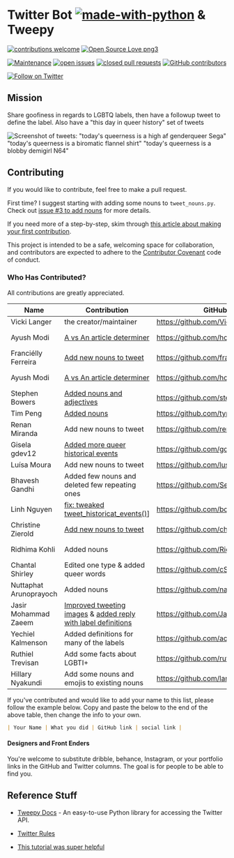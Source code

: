 # Twitter Bot [![made-with-python](https://img.shields.io/badge/Made%20with-Python-1f425f.svg)](https://www.python.org/) & Tweepy

[![contributions welcome](https://img.shields.io/badge/contributions-welcome-brightgreen.svg)](https://github.com/VickiLanger/Queer-of-the-day-bot/fork)
[![Open Source Love png3](https://badges.frapsoft.com/os/v3/open-source.png?v=103)](https://github.com/ellerbrock/open-source-badges/)

[![Maintenance](https://img.shields.io/badge/Maintained%3F-yes-green.svg)](https://GitHub.com/VickiLanger/Queer-of-the-day-bot/graphs/commit-activity)
[![open issues](https://img.shields.io/github/issues/VickiLanger/Queer-of-the-day-bot.svg)](https://github.com/VickiLanger/Queer-of-the-day-bot/issues?q=is%3Aopen+is%3Aissue)
[![closed pull requests](https://img.shields.io/github/issues-pr-closed/VickiLanger/Queer-of-the-day-bot.svg)](https://github.com/VickiLanger/Queer-of-the-day-bot/pulls?q=is%3Apr+is%3Aclosed)
[![GitHub contributors](https://img.shields.io/github/contributors/VickiLanger/Queer-of-the-day-bot.svg)](https://GitHub.com/VickiLanger/Queer-of-the-day-bot/graphs/contributors/)

[![Follow on Twitter](https://img.shields.io/twitter/follow/LGBTQotd?label=Follow&style=social)](https://twitter.com/LGBTQotd)

## Mission

Share goofiness in regards to LGBTQ labels, then have a followup tweet to define the label. Also have a "this day in queer history" set of tweets


![Screenshot of tweets: "today's queerness is a high af genderqueer Sega" "today's queerness is a biromatic flannel shirt" "today's queerness is a blobby demigirl N64"](https://repository-images.githubusercontent.com/294564715/007d7100-f804-11ea-88b4-d5cc00092fcb)

## Contributing

If you would like to contribute, feel free to make a pull request.

First time? I suggest starting with adding some nouns to `tweet_nouns.py`. Check out [issue #3 to add nouns](https://github.com/VickiLanger/Queer-of-the-day-bot/issues/3) for more details.

If you need more of a step-by-step, skim through [this article about making your first contribution](https://dev.to/vickilanger/open-up-to-open-source-contributing-5hla).

This project is intended to be a safe, welcoming space for collaboration, and contributors are expected to adhere to the [Contributor Covenant](http://contributor-covenant.org/) code of conduct.

### Who Has Contributed?

All contributions are greatly appreciated.

| Name                   | Contribution                                                                                                                                                                                  | GitHub                                | Twitter                                                  |
| ---------------------- | --------------------------------------------------------------------------------------------------------------------------------------------------------------------------------------------- | ------------------------------------- | -------------------------------------------------------- |
| Vicki Langer           | the creator/maintainer                                                                                                                                                                        | https://github.com/VickiLanger        | https://twitter.com/Vicki_Langer                         |
| Ayush Modi             | [A vs An article determiner](https://github.com/VickiLanger/Queer-of-the-day-bot/pull/9)                                                                                                      | https://github.com/hot9cups           | https://www.linkedin.com/in/ayush-modi-17012000/         |
| Franciélly Ferreira    | [Add new nouns to tweet](https://github.com/VickiLanger/Queer-of-the-day-bot/pull/10)                                                                                                         | https://github.com/franciellyferreira | https://www.linkedin.com/in/franciellyferreira/          |
| Ayush Modi             | [A vs An article determiner](https://github.com/VickiLanger/Queer-of-the-day-bot/pull/9)                                                                                                      | https://github.com/hot9cups           | https://www.linkedin.com/in/ayush-modi-17012000          |
| Stephen Bowers         | [Added nouns and adjectives](https://github.com/VickiLanger/Queer-of-the-day-bot/pull/11)                                                                                                     | https://github.com/stephenbowers      | thatstephenbowers.com                                    |
| Tim Peng               | [Added nouns](https://github.com/VickiLanger/Queer-of-the-day-bot/pull/13)                                                                                                                    | https://github.com/typg93             |                                                          |
| Renan Miranda          | Add new nouns to tweet                                                                                                                                                                        | https://github.com/renanlmiranda      | https://www.linkedin.com/in/renanlmiranda/               |
| Gisela gdev12          | [Added more queer historical events](https://github.com/VickiLanger/Queer-of-the-day-bot/pull/49)                                                                                             | https://github.com/gdev12             | https://twitter.com/giss1212                             |
| Luísa Moura            | Add new nouns to tweet                                                                                                                                                                        | https://github.com/lusmoura           | https://www.linkedin.com/in/lusmoura                     |
| Bhavesh Gandhi         | Added few nouns and deleted few repeating ones                                                                                                                                                | https://github.com/SeekerHub          |                                                          |
| Linh Nguyen            | [fix: tweaked tweet_historicat_events()](https://github.com/VickiLanger/Queer-of-the-day-bot/pull/47)]                                                                                        | https://github.com/bobsany16          | linhnguyen.dev                                           |
| Christine Zierold      | [Add new nouns to tweet](https://github.com/VickiLanger/Queer-of-the-day-bot/pull/64)                                                                                                         | https://github.com/chriszie           | https://www.linkedin.com/in/chriszie/                    |
| Ridhima Kohli          | Added nouns                                                                                                                                                                                   | https://github.com/RidhimaKohli       | https://www.linkedin.com/in/ridhima-kohli-127642190      |
| Chantal Shirley        | Edited one type & added queer words                                                                                                                                                           | https://github.com/cShirley14         | https://www.linkedin.com/in/chantal-shirley-dartmouth14/ |
| Nuttaphat Arunoprayoch | Added nouns                                                                                                                                                                                   | https://github.com/nat236919          | https://twitter.com/nat236919                            |
| Jasir Mohammad Zaeem   | [Improved tweeting images](https://github.com/VickiLanger/LGBTQ-of-the-day-bot/pull/100) & [added reply with label definitions](https://github.com/VickiLanger/LGBTQ-of-the-day-bot/pull/101) | https://github.com/JasirZaeem         | https://zaeem.dev                                        |
| Yechiel Kalmenson      | Added definitions for many of the labels                                                                                                                                                      | https://github.com/achasveachas       | [@YechielK](https://twitter.com/yechielk)                |
| Ruthiel Trevisan       | Add some facts about LGBTI+                                                                                                                                                                   | https://github.com/ruthiel            | https://twitter.com/tofucru                              |
| Hillary Nyakundi       | Add some nouns and emojis to existing nouns                                                                                                                                                   | https://github.com/larymak            | https://twitter.com/larymak1                             |

If you've contributed and would like to add your name to this list, please follow the example below. Copy and paste the below to the end of the above table, then change the info to your own.

```markdown
| Your Name | What you did | GitHub link | social link |
```

#### Designers and Front Enders

You're welcome to substitute dribble, behance, Instagram, or your portfolio links in the GitHub and Twitter columns. The goal is for people to be able to find you.

## Reference Stuff

- [Tweepy Docs](http://www.tweepy.org/) - An easy-to-use Python library for accessing the Twitter API.

- [Twitter Rules](https://support.twitter.com/articles/76915)

- [This tutorial was super helpful](https://dev.to/emcain/how-to-set-up-a-twitter-bot-with-python-and-heroku-1n39)
